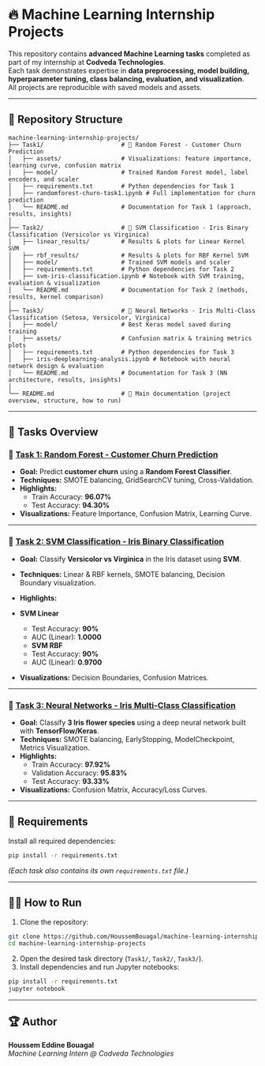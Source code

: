 # 🔥 Machine Learning Internship Projects 

This repository contains **advanced Machine Learning tasks** completed as part of my internship at **Codveda Technologies**.  
Each task demonstrates expertise in **data preprocessing, model building, hyperparameter tuning, class balancing, evaluation, and visualization**.  
All projects are reproducible with saved models and assets.

---

## 📂 Repository Structure
```
machine-learning-internship-projects/
├── Task1/                      # 🔹 Random Forest - Customer Churn Prediction
│   ├── assets/                 # Visualizations: feature importance, learning curve, confusion matrix
│   ├── model/                  # Trained Random Forest model, label encoders, and scaler
│   ├── requirements.txt        # Python dependencies for Task 1
│   ├── randomforest-churn-task1.ipynb # Full implementation for churn prediction
│   └── README.md               # Documentation for Task 1 (approach, results, insights)
│
├── Task2/                      # 🔹 SVM Classification - Iris Binary Classification (Versicolor vs Virginica)
│   ├── linear_results/         # Results & plots for Linear Kernel SVM
│   ├── rbf_results/            # Results & plots for RBF Kernel SVM
│   ├── model/                  # Trained SVM models and scaler
│   ├── requirements.txt        # Python dependencies for Task 2
│   ├── svm-iris-classification.ipynb # Notebook with SVM training, evaluation & visualization
│   └── README.md               # Documentation for Task 2 (methods, results, kernel comparison)
│
├── Task3/                      # 🔹 Neural Networks - Iris Multi-Class Classification (Setosa, Versicolor, Virginica)
│   ├── model/                  # Best Keras model saved during training
│   ├── assets/                 # Confusion matrix & training metrics plots
│   ├── requirements.txt        # Python dependencies for Task 3
│   ├── iris-deeplearning-analysis.ipynb # Notebook with neural network design & evaluation
│   └── README.md               # Documentation for Task 3 (NN architecture, results, insights)
│
└── README.md                   # 📜 Main documentation (project overview, structure, how to run)
```

---

## 🚀 Tasks Overview

### 🔹 [Task 1: Random Forest - Customer Churn Prediction](Task1/README.md)
- **Goal:** Predict **customer churn** using a **Random Forest Classifier**.
- **Techniques:** SMOTE balancing, GridSearchCV tuning, Cross-Validation.
- **Highlights:**
  - Train Accuracy: **96.07%**
  - Test Accuracy: **94.30%**
- **Visualizations:** Feature Importance, Confusion Matrix, Learning Curve.

---

### 🔹 [Task 2: SVM Classification - Iris Binary Classification](Task2/README.md)
- **Goal:** Classify **Versicolor vs Virginica** in the Iris dataset using **SVM**.
- **Techniques:** Linear & RBF kernels, SMOTE balancing, Decision Boundary visualization.
- **Highlights:**
- **SVM Linear**	
  - Test Accuracy: **90%**
  - AUC (Linear): **1.0000**
   - **SVM RBF**
  - Test Accuracy: **90%**
  - AUC (Linear): **0.9700**

- **Visualizations:** Decision Boundaries, Confusion Matrices.

---

### 🔹 [Task 3: Neural Networks - Iris Multi-Class Classification](Task3/README.md)
- **Goal:** Classify **3 Iris flower species** using a deep neural network built with **TensorFlow/Keras**.
- **Techniques:** SMOTE balancing, EarlyStopping, ModelCheckpoint, Metrics Visualization.
- **Highlights:**
  - Train Accuracy: **97.92%**
  - Validation Accuracy: **95.83%**
  - Test Accuracy: **93.33%**
- **Visualizations:** Confusion Matrix, Accuracy/Loss Curves.

---

## 🔧 Requirements
Install all required dependencies:
```bash
pip install -r requirements.txt
```
*(Each task also contains its own `requirements.txt` file.)*

---

## 🏃‍♂️ How to Run
1. Clone the repository:
```bash
git clone https://github.com/HoussemBouagal/machine-learning-internship-projects.git
cd machine-learning-internship-projects
```
2. Open the desired task directory (`Task1/`, `Task2/`, `Task3/`).
3. Install dependencies and run Jupyter notebooks:
```bash
pip install -r requirements.txt
jupyter notebook
```

---

## 🏆 Author
**Houssem Eddine Bouagal**  
*Machine Learning Intern @ Codveda Technologies*
